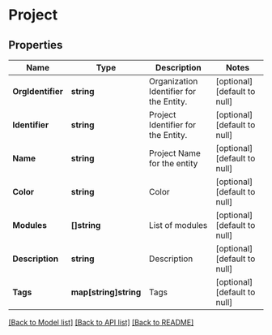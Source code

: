 # Project

## Properties
Name | Type | Description | Notes
------------ | ------------- | ------------- | -------------
**OrgIdentifier** | **string** | Organization Identifier for the Entity. | [optional] [default to null]
**Identifier** | **string** | Project Identifier for the Entity. | [optional] [default to null]
**Name** | **string** | Project Name for the entity | [optional] [default to null]
**Color** | **string** | Color | [optional] [default to null]
**Modules** | **[]string** | List of modules | [optional] [default to null]
**Description** | **string** | Description | [optional] [default to null]
**Tags** | **map[string]string** | Tags | [optional] [default to null]

[[Back to Model list]](../README.md#documentation-for-models) [[Back to API list]](../README.md#documentation-for-api-endpoints) [[Back to README]](../README.md)

